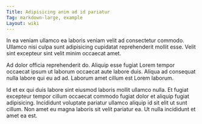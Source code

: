 ```yaml
---
Title: Adipisicing anim ad id pariatur
Tag: markdown-large, example
Layout: wiki
---
```

In ea veniam ullamco ea laboris veniam velit ad consectetur commodo. Ullamco nisi culpa sunt adipisicing cupidatat reprehenderit mollit esse. Velit sint excepteur sint velit minim occaecat amet.

Ad dolor officia reprehenderit do. Aliquip esse fugiat Lorem tempor occaecat ipsum ut laborum occaecat aute labore duis. Aliqua ad consequat nulla labore qui eu ad ad. Laborum amet cillum est Lorem laborum.

Id et ex qui duis labore sint eiusmod laboris mollit ullamco nulla. Et fugiat excepteur tempor cillum occaecat commodo fugiat dolor et aliquip fugiat adipisicing. Incididunt voluptate pariatur ullamco aliquip id sit elit ut sunt cillum. Non amet eu magna laboris sit velit pariatur ea. Ut nulla incididunt et amet ea est.
